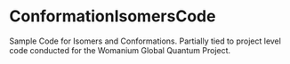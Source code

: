 # ConformationIsomersCode
Sample Code for Isomers and Conformations.
Partially tied to project level code conducted for the Womanium Global Quantum Project.
